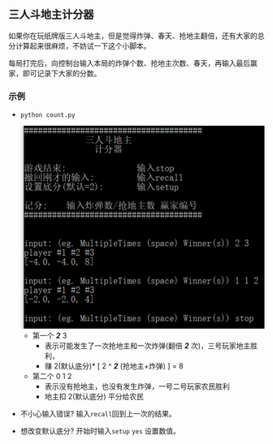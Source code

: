 ## 三人斗地主计分器

如果你在玩纸牌版三人斗地主，但是觉得炸弹、春天、抢地主翻倍，还有大家的总分计算起来很麻烦，不妨试一下这个小脚本。

每局打完后，向控制台输入本局的炸弹个数、抢地主次数、春天，再输入最后赢家，即可记录下大家的分数。

### 示例
- `python count.py`

    <div align="center">
      <img src="https://raw.githubusercontent.com/jianqiaomo/DouDiZhuCounter/master/example0.png"/>
    </div>
    
    - 第一个 _**2**_ 3 
        - 表示可能发生了一次抢地主和一次炸弹(翻倍 **_2_** 次)，三号玩家地主胜利，
        - 赚 2(默认底分)* [ 2 ^ **_2_** (抢地主+炸弹) ] = 8
    - 第二个 0 1 2 
        - 表示没有抢地主，也没有发生炸弹，一号二号玩家农民胜利
        - 地主扣 2(默认底分) 平分给农民


- 不小心输入错误?  输入`recall`回到上一次的结果。

- 想改变默认底分?  开始时输入`setup` `yes` 设置数值。